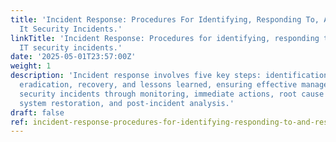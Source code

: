 ```yaml
---
title: 'Incident Response: Procedures For Identifying, Responding To, And Resolving
  It Security Incidents.'
linkTitle: 'Incident Response: Procedures for identifying, responding to, and resolving
  IT security incidents.'
date: '2025-05-01T23:57:00Z'
weight: 1
description: 'Incident response involves five key steps: identification, containment,
  eradication, recovery, and lessons learned, ensuring effective management of IT
  security incidents through monitoring, immediate actions, root cause elimination,
  system restoration, and post-incident analysis.'
draft: false
ref: incident-response-procedures-for-identifying-responding-to-and-resolving-it-security-incidents
---
```


